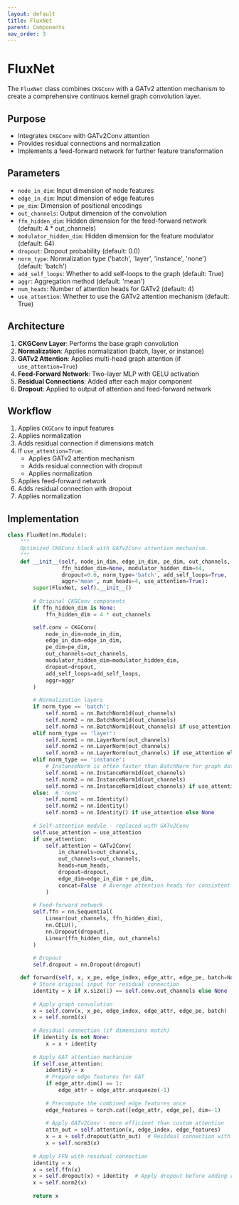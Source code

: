 ```yaml
---
layout: default
title: FluxNet
parent: Components
nav_order: 3
---
```


# FluxNet

The `FluxNet` class combines `CKGConv` with a GATv2 attention mechanism to create a comprehensive continuos kernel graph convolution layer.

## Purpose
- Integrates `CKGConv` with GATv2Conv attention
- Provides residual connections and normalization
- Implements a feed-forward network for further feature transformation

## Parameters
- `node_in_dim`: Input dimension of node features
- `edge_in_dim`: Input dimension of edge features
- `pe_dim`: Dimension of positional encodings
- `out_channels`: Output dimension of the convolution
- `ffn_hidden_dim`: Hidden dimension for the feed-forward network (default: 4 * out_channels)
- `modulator_hidden_dim`: Hidden dimension for the feature modulator (default: 64)
- `dropout`: Dropout probability (default: 0.0)
- `norm_type`: Normalization type ('batch', 'layer', 'instance', 'none') (default: 'batch')
- `add_self_loops`: Whether to add self-loops to the graph (default: True)
- `aggr`: Aggregation method (default: 'mean')
- `num_heads`: Number of attention heads for GATv2 (default: 4)
- `use_attention`: Whether to use the GATv2 attention mechanism (default: True)

## Architecture
1. **CKGConv Layer**: Performs the base graph convolution
2. **Normalization**: Applies normalization (batch, layer, or instance)
3. **GATv2 Attention**: Applies multi-head graph attention (if `use_attention=True`)
4. **Feed-Forward Network**: Two-layer MLP with GELU activation
5. **Residual Connections**: Added after each major component
6. **Dropout**: Applied to output of attention and feed-forward network

## Workflow
1. Applies `CKGConv` to input features
2. Applies normalization
3. Adds residual connection if dimensions match
4. If `use_attention=True`:
   - Applies GATv2 attention mechanism
   - Adds residual connection with dropout
   - Applies normalization
5. Applies feed-forward network
6. Adds residual connection with dropout
7. Applies normalization

## Implementation

```python
class FluxNet(nn.Module):
    """
    Optimized CKGConv block with GATv2Conv attention mechanism.
    """
    def __init__(self, node_in_dim, edge_in_dim, pe_dim, out_channels,
                 ffn_hidden_dim=None, modulator_hidden_dim=64,
                 dropout=0.0, norm_type='batch', add_self_loops=True, 
                 aggr='mean', num_heads=4, use_attention=True):
        super(FluxNet, self).__init__()
        
        # Original CKGConv components
        if ffn_hidden_dim is None:
            ffn_hidden_dim = 4 * out_channels

        self.conv = CKGConv(
            node_in_dim=node_in_dim,
            edge_in_dim=edge_in_dim,
            pe_dim=pe_dim,
            out_channels=out_channels,
            modulator_hidden_dim=modulator_hidden_dim,
            dropout=dropout,
            add_self_loops=add_self_loops,
            aggr=aggr
        )
        
        # Normalization layers
        if norm_type == 'batch':
            self.norm1 = nn.BatchNorm1d(out_channels)
            self.norm2 = nn.BatchNorm1d(out_channels)
            self.norm3 = nn.BatchNorm1d(out_channels) if use_attention else None
        elif norm_type == 'layer':
            self.norm1 = nn.LayerNorm(out_channels)
            self.norm2 = nn.LayerNorm(out_channels)
            self.norm3 = nn.LayerNorm(out_channels) if use_attention else None
        elif norm_type == 'instance':
            # InstanceNorm is often faster than BatchNorm for graph data
            self.norm1 = nn.InstanceNorm1d(out_channels)
            self.norm2 = nn.InstanceNorm1d(out_channels)
            self.norm3 = nn.InstanceNorm1d(out_channels) if use_attention else None
        else:  # 'none'
            self.norm1 = nn.Identity()
            self.norm2 = nn.Identity()
            self.norm3 = nn.Identity() if use_attention else None
            
        # Self-attention module - replaced with GATv2Conv
        self.use_attention = use_attention
        if use_attention:
            self.attention = GATv2Conv(
                in_channels=out_channels,
                out_channels=out_channels,
                heads=num_heads,
                dropout=dropout,
                edge_dim=edge_in_dim + pe_dim,
                concat=False  # Average attention heads for consistent dimensions
            )
        
        # Feed-forward network
        self.ffn = nn.Sequential(
            Linear(out_channels, ffn_hidden_dim),
            nn.GELU(),
            nn.Dropout(dropout),
            Linear(ffn_hidden_dim, out_channels)
        )
        
        # Dropout
        self.dropout = nn.Dropout(dropout)

    def forward(self, x, x_pe, edge_index, edge_attr, edge_pe, batch=None):
        # Store original input for residual connection
        identity = x if x.size(1) == self.conv.out_channels else None
        
        # Apply graph convolution
        x = self.conv(x, x_pe, edge_index, edge_attr, edge_pe, batch)
        x = self.norm1(x)
        
        # Residual connection (if dimensions match)
        if identity is not None:
            x = x + identity
        
        # Apply GAT attention mechanism
        if self.use_attention:
            identity = x
            # Prepare edge features for GAT
            if edge_attr.dim() == 1:
                edge_attr = edge_attr.unsqueeze(-1)
            
            # Precompute the combined edge features once
            edge_features = torch.cat([edge_attr, edge_pe], dim=-1)
            
            # Apply GATv2Conv - more efficient than custom attention
            attn_out = self.attention(x, edge_index, edge_features)
            x = x + self.dropout(attn_out)  # Residual connection with dropout
            x = self.norm3(x)
        
        # Apply FFN with residual connection
        identity = x
        x = self.ffn(x)
        x = self.dropout(x) + identity  # Apply dropout before adding residual
        x = self.norm2(x)
        
        return x
